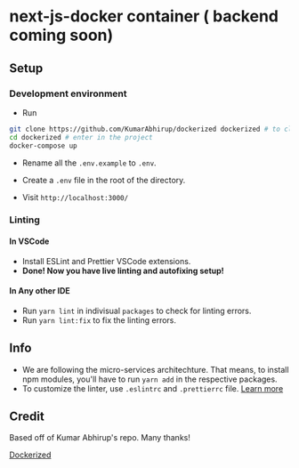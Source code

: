 # next-js-docker container ( backend coming soon)



## Setup

### Development environment

- Run

```bash
git clone https://github.com/KumarAbhirup/dockerized dockerized # to clone project
cd dockerized # enter in the project
docker-compose up
```

- Rename all the `.env.example` to `.env`.

- Create a `.env` file in the root of the directory.

- Visit `http://localhost:3000/`

### Linting

#### In VSCode

- Install ESLint and Prettier VSCode extensions.
- **Done! Now you have live linting and autofixing setup!**

#### In Any other IDE

- Run `yarn lint` in indivisual `packages` to check for linting errors.
- Run `yarn lint:fix` to fix the linting errors.

##  Info

- We are following the micro-services architechture. That means, to install npm modules, you'll have to run `yarn add` in the respective packages.
- To customize the linter, use `.eslintrc` and `.prettierrc` file. [Learn more](https://eslint.org)

##  Credit

Based off of Kumar Abhirup's repo. Many thanks!

[Dockerized](https://github.com/kumarabhirup/dockerized)

